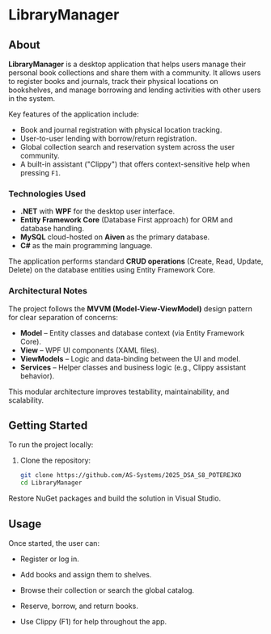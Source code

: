 # LibraryManager

## About

**LibraryManager** is a desktop application that helps users manage their personal book collections and share them with a community. It allows users to register books and journals, track their physical locations on bookshelves, and manage borrowing and lending activities with other users in the system.

Key features of the application include:
- Book and journal registration with physical location tracking.
- User-to-user lending with borrow/return registration.
- Global collection search and reservation system across the user community.
- A built-in assistant ("Clippy") that offers context-sensitive help when pressing `F1`.

### Technologies Used
- **.NET** with **WPF** for the desktop user interface.
- **Entity Framework Core** (Database First approach) for ORM and database handling.
- **MySQL** cloud-hosted on **Aiven** as the primary database.
- **C#** as the main programming language.

The application performs standard **CRUD operations** (Create, Read, Update, Delete) on the database entities using Entity Framework Core.

### Architectural Notes
The project follows the **MVVM (Model-View-ViewModel)** design pattern for clear separation of concerns:
- **Model** – Entity classes and database context (via Entity Framework Core).
- **View** – WPF UI components (XAML files).
- **ViewModels** – Logic and data-binding between the UI and model.
- **Services** – Helper classes and business logic (e.g., Clippy assistant behavior).

This modular architecture improves testability, maintainability, and scalability.

## Getting Started

To run the project locally:

1. Clone the repository:
   ```bash
   git clone https://github.com/AS-Systems/2025_DSA_S8_POTEREJKO
   cd LibraryManager
Restore NuGet packages and build the solution in Visual Studio.

## Usage
Once started, the user can:

- Register or log in.

- Add books and assign them to shelves.

- Browse their collection or search the global catalog.

- Reserve, borrow, and return books.

- Use Clippy (F1) for help throughout the app.